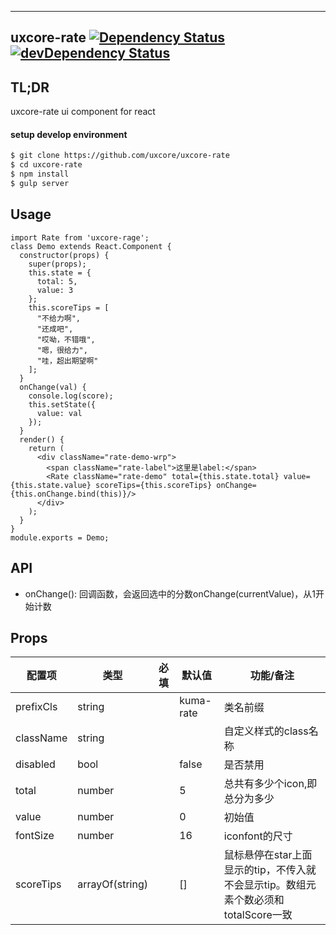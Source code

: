 ---

## uxcore-rate [![Dependency Status](http://img.shields.io/david/uxcore/uxcore-rate.svg?style=flat-square)](https://david-dm.org/uxcore/uxcore-rate) [![devDependency Status](http://img.shields.io/david/dev/uxcore/uxcore-rate.svg?style=flat-square)](https://david-dm.org/uxcore/uxcore-rate#info=devDependencies) 

## TL;DR

uxcore-rate ui component for react

#### setup develop environment

```sh
$ git clone https://github.com/uxcore/uxcore-rate
$ cd uxcore-rate
$ npm install
$ gulp server
```

## Usage

```
import Rate from 'uxcore-rage';
class Demo extends React.Component {
  constructor(props) {
    super(props);
    this.state = {
      total: 5,
      value: 3
    };
    this.scoreTips = [
      "不给力啊",
      "还成吧",
      "哎呦，不错哦",
      "嗯，很给力",
      "哇，超出期望啊"
    ];
  }
  onChange(val) {
    console.log(score);
    this.setState({
      value: val
    });
  }
  render() {
    return (
      <div className="rate-demo-wrp">
        <span className="rate-label">这里是label:</span>
        <Rate className="rate-demo" total={this.state.total} value={this.state.value} scoreTips={this.scoreTips} onChange={this.onChange.bind(this)}/>
      </div>
    );
  }
}
module.exports = Demo;
```

## API

- onChange(): 回调函数，会返回选中的分数onChange(currentValue)，从1开始计数

## Props

| 配置项 | 类型 | 必填 | 默认值 | 功能/备注 |
|---|---|---|---|---|
|prefixCls |string||kuma-rate|类名前缀|
|className |string|||自定义样式的class名称|
|disabled|bool||false|是否禁用|
|total|number||5|总共有多少个icon,即总分为多少|
|value|number||0|初始值|
|fontSize|number||16|iconfont的尺寸|
|scoreTips|arrayOf(string)||[]|鼠标悬停在star上面显示的tip，不传入就不会显示tip。数组元素个数必须和totalScore一致|


